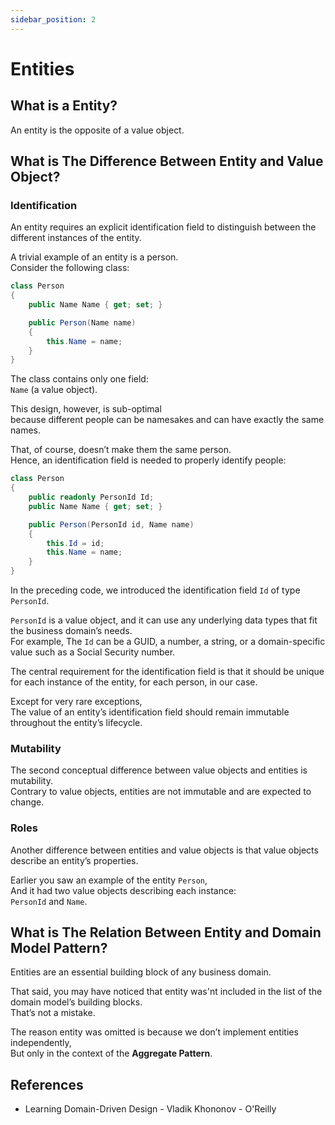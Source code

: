 ```yaml
---
sidebar_position: 2
---
```


# Entities

## What is a Entity?

An entity is the opposite of a value object.

## What is The Difference Between Entity and Value Object?

### Identification

An entity requires an explicit identification field to distinguish between the different instances of the entity.

A trivial example of an entity is a person.  
Consider the following class:

```cs
class Person
{
    public Name Name { get; set; }

    public Person(Name name)
    {
        this.Name = name;
    }
}
```

The class contains only one field:  
`Name` (a value object).

This design, however, is sub-optimal  
because different people can be namesakes and can have exactly the same names.

That, of course, doesn’t make them the same person.  
Hence, an identification field is needed to properly identify people:

```cs
class Person
{
    public readonly PersonId Id;
    public Name Name { get; set; }

    public Person(PersonId id, Name name)
    {
        this.Id = id;
        this.Name = name;
    }
}
```

In the preceding code, we introduced the identification field `Id` of type `PersonId`.

`PersonId` is a value object, and it can use any underlying data types that fit the business domain’s needs.  
For example, The `Id` can be a GUID, a number, a string, or a domain-specific value such as a Social Security number.

The central requirement for the identification field is that it should be unique for each instance of the entity, for each person, in our case.

Except for very rare exceptions,  
The value of an entity’s identification field should remain immutable throughout the entity’s lifecycle.

### Mutability

The second conceptual difference between value objects and entities is mutability.  
Contrary to value objects, entities are not immutable and are expected to change.

### Roles

Another difference between entities and value objects is that value objects describe an entity’s properties.

Earlier you saw an example of the entity `Person`,  
And it had two value objects describing each instance:  
`PersonId` and `Name`.

## What is The Relation Between Entity and Domain Model Pattern?

Entities are an essential building block of any business domain.

That said, you may have noticed that entity was'nt included in the list of the domain model’s building blocks.  
That’s not a mistake.

The reason entity was omitted is because we don’t implement entities independently,  
But only in the context of the **Aggregate Pattern**.

## References

- Learning Domain-Driven Design - Vladik Khononov - O'Reilly
